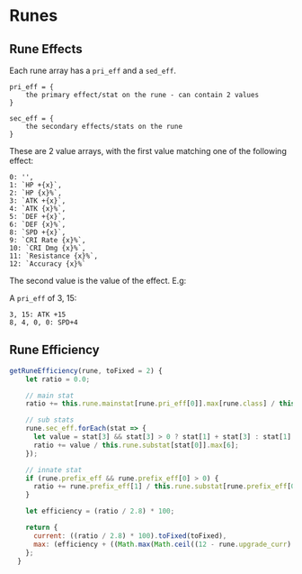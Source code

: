 # Runes

## Rune Effects

Each rune array has a `pri_eff` and a `sed_eff`.

```
pri_eff = {
    the primary effect/stat on the rune - can contain 2 values
}

sec_eff = {
    the secondary effects/stats on the rune
}
```

These are 2 value arrays, with the first value matching one of the following effect:

```
0: '',
1: `HP +{x}`,
2: `HP {x}%`,
3: `ATK +{x}`,
4: `ATK {x}%`,
5: `DEF +{x}`,
6: `DEF {x}%`,
8: `SPD +{x}`,
9: `CRI Rate {x}%`,
10: `CRI Dmg {x}%`,
11: `Resistance {x}%`,
12: `Accuracy {x}%`
```

The second value is the value of the effect. E.g:

A `pri_eff` of 3, 15:

```
3, 15: ATK +15
8, 4, 0, 0: SPD+4
```

## Rune Efficiency

```js
getRuneEfficiency(rune, toFixed = 2) {
    let ratio = 0.0;

    // main stat
    ratio += this.rune.mainstat[rune.pri_eff[0]].max[rune.class] / this.rune.mainstat[rune.pri_eff[0]].max[6];

    // sub stats
    rune.sec_eff.forEach(stat => {
      let value = stat[3] && stat[3] > 0 ? stat[1] + stat[3] : stat[1];
      ratio += value / this.rune.substat[stat[0]].max[6];
    });

    // innate stat
    if (rune.prefix_eff && rune.prefix_eff[0] > 0) {
      ratio += rune.prefix_eff[1] / this.rune.substat[rune.prefix_eff[0]].max[6];
    }

    let efficiency = (ratio / 2.8) * 100;

    return {
      current: ((ratio / 2.8) * 100).toFixed(toFixed),
      max: (efficiency + ((Math.max(Math.ceil((12 - rune.upgrade_curr) / 3.0), 0) * 0.2) / 2.8) * 100).toFixed(toFixed)
    };
  }
```
